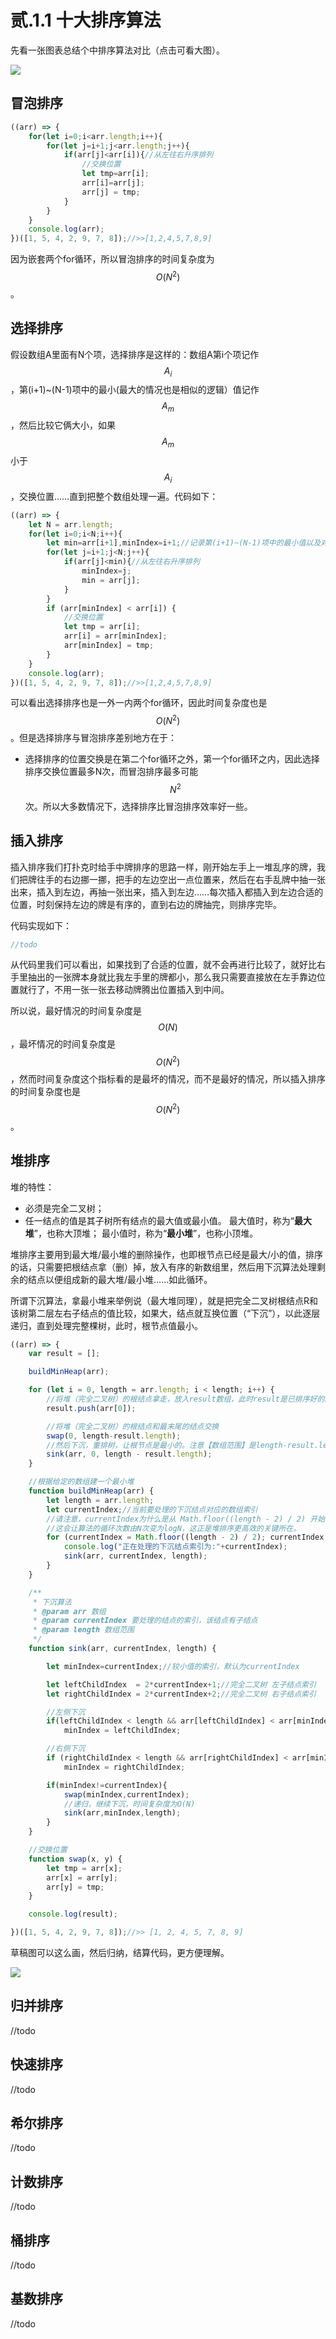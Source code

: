 # 贰.1.1 十大排序算法

先看一张图表总结个中排序算法对比（点击可看大图）。

![](../.gitbook/assets/2.1.1.0.png)

## 冒泡排序

```javascript
((arr) => {
    for(let i=0;i<arr.length;i++){
        for(let j=i+1;j<arr.length;j++){
            if(arr[j]<arr[i]){//从左往右升序排列
                //交换位置
                let tmp=arr[i];
                arr[i]=arr[j];
                arr[j] = tmp;
            }
        }
    }
    console.log(arr);
})([1, 5, 4, 2, 9, 7, 8]);//>>[1,2,4,5,7,8,9]
```

因为嵌套两个for循环，所以冒泡排序的时间复杂度为 $$O(N^2)$$ 。

## 选择排序

假设数组A里面有N个项，选择排序是这样的：数组A第i个项记作 $$A_i$$，第\(i+1\)~\(N-1\)项中的最小\(最大的情况也是相似的逻辑）值记作 $$A_m$$ ，然后比较它俩大小，如果 $$A_m$$ 小于 $$A_i$$ ，交换位置……直到把整个数组处理一遍。代码如下：

```javascript
((arr) => {
    let N = arr.length;
    for(let i=0;i<N;i++){
        let min=arr[i+1],minIndex=i+1;//记录第(i+1)~(N-1)项中的最小值以及对应的索引
        for(let j=i+1;j<N;j++){
            if(arr[j]<min){//从左往右升序排列
                minIndex=j;
                min = arr[j];
            }            
        }
        if (arr[minIndex] < arr[i]) {
            //交换位置
            let tmp = arr[i];
            arr[i] = arr[minIndex];
            arr[minIndex] = tmp;
        }
    }
    console.log(arr);
})([1, 5, 4, 2, 9, 7, 8]);//>>[1,2,4,5,7,8,9]
```

可以看出选择排序也是一外一内两个for循环，因此时间复杂度也是 $$O(N^2)$$ 。但是选择排序与冒泡排序差别地方在于：

* 选择排序的位置交换是在第二个for循环之外，第一个for循环之内，因此选择排序交换位置最多N次，而冒泡排序最多可能 $$N^2$$ 次。所以大多数情况下，选择排序比冒泡排序效率好一些。

## 插入排序

插入排序我们打扑克时给手中牌排序的思路一样，刚开始左手上一堆乱序的牌，我们把牌往手的右边挪一挪，把手的左边空出一点位置来，然后在右手乱牌中抽一张出来，插入到左边，再抽一张出来，插入到左边……每次插入都插入到左边合适的位置，时刻保持左边的牌是有序的，直到右边的牌抽完，则排序完毕。

代码实现如下：

```javascript
//todo
```

从代码里我们可以看出，如果找到了合适的位置，就不会再进行比较了，就好比右手里抽出的一张牌本身就比我左手里的牌都小，那么我只需要直接放在左手靠边位置就行了，不用一张一张去移动牌腾出位置插入到中间。

所以说，最好情况的时间复杂度是 $$O(N)$$ ，最坏情况的时间复杂度是 $$O(N^2)$$ ，然而时间复杂度这个指标看的是最坏的情况，而不是最好的情况，所以插入排序的时间复杂度也是 $$O(N^2)$$ 。

## 堆排序

堆的特性：

* 必须是完全二叉树；
* 任一结点的值是其子树所有结点的最大值或最小值。 最大值时，称为“**最大堆**”，也称大顶堆； 最小值时，称为“**最小堆**”，也称小顶堆。

堆排序主要用到最大堆/最小堆的删除操作，也即根节点已经是最大/小的值，排序的话，只需要把根结点拿（删）掉，放入有序的新数组里，然后用下沉算法处理剩余的结点以便组成新的最大堆/最小堆……如此循环。

所谓下沉算法，拿最小堆来举例说（最大堆同理），就是把完全二叉树根结点R和该树第二层左右子结点的值比较，如果大，结点就互换位置（“下沉”），以此逐层递归，直到处理完整棵树，此时，根节点值最小。

```javascript
((arr) => {
    var result = [];

    buildMinHeap(arr);

    for (let i = 0, length = arr.length; i < length; i++) {        
        //将堆（完全二叉树）的根结点拿走，放入result数组，此时result是已排序好的。
        result.push(arr[0]);

        //将堆（完全二叉树）的根结点和最末尾的结点交换
        swap(0, length-result.length);        
        //然后下沉，重排树，让根节点是最小的。注意【数组范围】是length-result.length
        sink(arr, 0, length - result.length);
    }

    //根据给定的数组建一个最小堆
    function buildMinHeap(arr) {
        let length = arr.length;
        let currentIndex;//当前要处理的下沉结点对应的数组索引
        //请注意，currentIndex为什么是从 Math.floor((length - 2) / 2) 开始？读者可以画个草稿图归纳一下。
        //这会让算法的循环次数由N次变为logN，这正是堆排序更高效的关键所在。
        for (currentIndex = Math.floor((length - 2) / 2); currentIndex >= 0; currentIndex--) {
            console.log("正在处理的下沉结点索引为:"+currentIndex);
            sink(arr, currentIndex, length);
        }
    }

    /**
     * 下沉算法
     * @param arr 数组
     * @param currentIndex 要处理的结点的索引，该结点有子结点
     * @param length 数组范围
     */
    function sink(arr, currentIndex, length) {

        let minIndex=currentIndex;//较小值的索引，默认为currentIndex

        let leftChildIndex  = 2*currentIndex+1;//完全二叉树 左子结点索引
        let rightChildIndex = 2*currentIndex+2;//完全二叉树 右子结点索引

        //左侧下沉
        if(leftChildIndex < length && arr[leftChildIndex] < arr[minIndex])
            minIndex = leftChildIndex;

        //右侧下沉
        if (rightChildIndex < length && arr[rightChildIndex] < arr[minIndex])
            minIndex = rightChildIndex;

        if(minIndex!=currentIndex){
            swap(minIndex,currentIndex);
            //递归，继续下沉，时间复杂度为O(N)
            sink(arr,minIndex,length);
        }
    }

    //交换位置
    function swap(x, y) {
        let tmp = arr[x];
        arr[x] = arr[y];
        arr[y] = tmp;
    }

    console.log(result);

})([1, 5, 4, 2, 9, 7, 8]);//>> [1, 2, 4, 5, 7, 8, 9]
```

草稿图可以这么画，然后归纳，结算代码，更方便理解。

![](../.gitbook/assets/2.1.1.4.jpg)

## 归并排序

//todo

## 快速排序

//todo

## 希尔排序

//todo

## 计数排序

//todo

## 桶排序

//todo

## 基数排序

//todo





